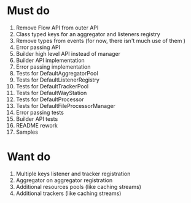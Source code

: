 # Must do
1. Remove Flow API from outer API
1. Class typed keys for an aggregator and listeners registry
1. Remove types from events (for now, there isn't much use of them )
1. Error passing API
1. Builder high level API instead of manager
1. Builder API implementation
1. Error passing implementation
1. Tests for DefaultAggregatorPool
1. Tests for DefaultListenerRegistry
1. Tests for DefaultTrackerPool
1. Tests for DefaultWayStation
1. Tests for DefaultProcessor
1. Tests for DefaultFileProcessorManager
1. Error passing tests
1. Builder API tests
1. README rework
1. Samples

# Want do
1. Multiple keys listener and tracker registration
1. Aggregator on aggregator registration
1. Additional resources pools (like caching streams)
1. Additional trackers (like caching streams)